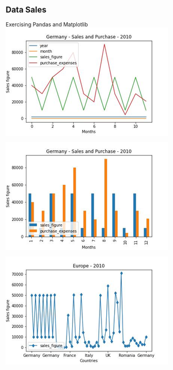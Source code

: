## Data Sales
Exercising Pandas and Matplotlib
![Germany Sales](germany_sales_purchase.jpeg)

![Germany Sales](bar_germany_sales_purchase.jpeg)

![Europe Sales](europe_sales.jpeg)
